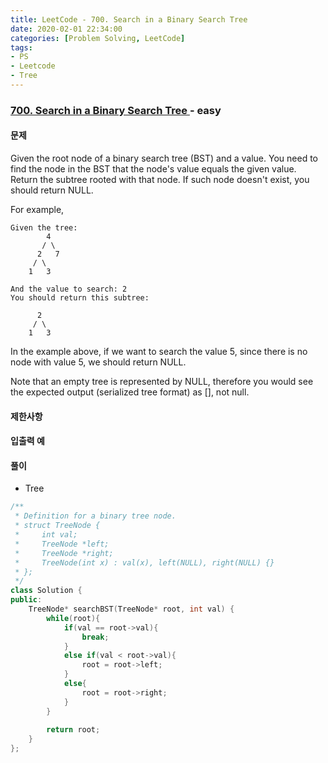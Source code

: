 ```yaml
---
title: LeetCode - 700. Search in a Binary Search Tree
date: 2020-02-01 22:34:00
categories: [Problem Solving, LeetCode]
tags:
- PS
- Leetcode
- Tree
---
```


### [ 700. Search in a Binary Search Tree ](https://leetcode.com/problems/search-in-a-binary-search-tree/) - easy

#### 문제

Given the root node of a binary search tree (BST) and a value. You need to find the node in the BST that the node's value equals the given value. Return the subtree rooted with that node. If such node doesn't exist, you should return NULL.

For example, 

```
Given the tree:
        4
       / \
      2   7
     / \
    1   3

And the value to search: 2
You should return this subtree:

      2     
     / \   
    1   3
```

In the example above, if we want to search the value 5, since there is no node with value 5, we should return NULL.

Note that an empty tree is represented by NULL, therefore you would see the expected output (serialized tree format) as [], not null.

#### 제한사항

#### 입출력 예

#### 풀이
  - Tree

```cpp
/**
 * Definition for a binary tree node.
 * struct TreeNode {
 *     int val;
 *     TreeNode *left;
 *     TreeNode *right;
 *     TreeNode(int x) : val(x), left(NULL), right(NULL) {}
 * };
 */
class Solution {
public:
    TreeNode* searchBST(TreeNode* root, int val) {        
        while(root){
            if(val == root->val){
                break;
            }
            else if(val < root->val){
                root = root->left;
            }
            else{
                root = root->right;
            }
        }
        
        return root;
    }
};
```